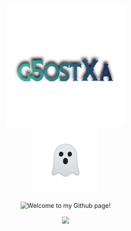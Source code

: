 <div align="center">
<img src="/assets/g5ostxa.png" width="275" height="275"/>

<br>

<div align="center">
  <img src="/assets/ghost_prototype-3.png" width="150" height="150"/>
</div>

<br>

<img src="https://readme-typing-svg.demolab.com?font=Iosevka+Nerd+Font&weight=900&pause=1000&color=6791C9&background=0C0E0F00&center=true&vCenter=true&width=435&lines=Welcome%20To%20My%20Github%20Page!" alt="Welcome to my Github page!"/>

<br>
<br>

<img src="https://github-readme-stats.vercel.app/api?username=g5ostXa&show_icons=true&theme=tokyonight" width="600" />
</div>
